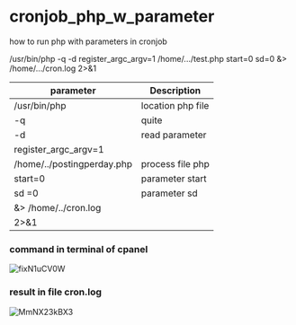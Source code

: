 # cronjob_php_w_parameter
how to run php with parameters in cronjob

/usr/bin/php -q -d register_argc_argv=1 /home/.../test.php start=0 sd=0 &> /home/.../cron.log 2>&1

|parameter  | Description |
| ------------- | ------------- |
|/usr/bin/php | location php file |
|-q | quite |
|-d | read parameter |
|register_argc_argv=1 |  |
|/home/../postingperday.php| process file php |
| start=0 | parameter start|
| sd =0 | parameter sd |
|&> /home/../cron.log |  |
|2>&1 | |

### command in terminal of cpanel
![fixN1uCV0W](https://github.com/user-attachments/assets/129e315e-6cb5-4db3-89b9-0172144c6cec)

### result in file cron.log
![MmNX23kBX3](https://github.com/user-attachments/assets/8e12beb4-3609-47c5-bb85-d078801cfb6a)
